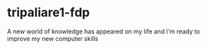 # tripaliare1-fdp
A new world of knowledge has appeared on my life and I'm ready to improve my new computer skills 
